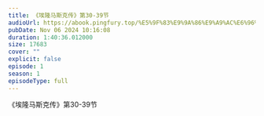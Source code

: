 ```yaml
---
title: 《埃隆马斯克传》第30-39节
audioUrl: https://abook.pingfury.top/%E5%9F%83%E9%9A%86%E9%A9%AC%E6%96%AF%E5%85%8B%E4%BC%A0-04-%E7%AC%AC30-39%E8%8A%82-41cb17w_.mp3
pubDate: Nov 06 2024 10:16:08
duration: 1:40:36.012000
size: 17683
cover: ""
explicit: false
episode: 1
season: 1
episodeType: full
---
```

《埃隆马斯克传》第30-39节
